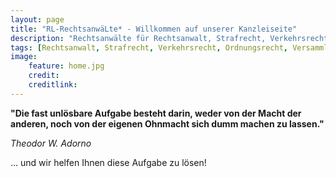 ```yaml
---
layout: page
title: "RL-RechtsanwäLte* - Willkommen auf unserer Kanzleiseite"
description: "Rechtsanwälte für Rechtsanwalt, Strafrecht, Verkehrsrecht, Ordnungsrecht, Versammlungsrecht, Datenschutzrecht, Hochschulrecht"
tags: [Rechtsanwalt, Strafrecht, Verkehrsrecht, Ordnungsrecht, Versammlungsrecht, Datenschutzrecht, Hochschulrecht]
image:
    feature: home.jpg
    credit: 
    creditlink: 
---
```


**"Die fast unlösbare Aufgabe besteht darin, weder von der Macht der anderen, noch von der eigenen Ohnmacht sich dumm machen zu lassen."** 
 
_Theodor W. Adorno_

... und wir helfen Ihnen diese Aufgabe zu lösen!
